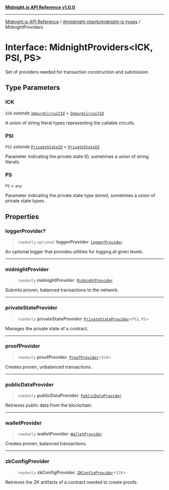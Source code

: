 [**Midnight.js API Reference v1.0.0**](../../../README.md)

***

[Midnight.js API Reference](../../../packages.md) / [@midnight-ntwrk/midnight-js-types](../README.md) / MidnightProviders

# Interface: MidnightProviders\<ICK, PSI, PS\>

Set of providers needed for transaction construction and submission.

## Type Parameters

### ICK

`ICK` *extends* [`ImpureCircuitId`](../type-aliases/ImpureCircuitId.md) = [`ImpureCircuitId`](../type-aliases/ImpureCircuitId.md)

A union of string literal types representing the callable circuits.

### PSI

`PSI` *extends* [`PrivateStateId`](../type-aliases/PrivateStateId.md) = [`PrivateStateId`](../type-aliases/PrivateStateId.md)

Parameter indicating the private state ID, sometimes a union of string literals.

### PS

`PS` = `any`

Parameter indicating the private state type stored, sometimes a union of private state types.

## Properties

### loggerProvider?

> `readonly` `optional` **loggerProvider**: [`LoggerProvider`](LoggerProvider.md)

An optional logger that provides utilities for logging at given levels.

***

### midnightProvider

> `readonly` **midnightProvider**: [`MidnightProvider`](MidnightProvider.md)

Submits proven, balanced transactions to the network.

***

### privateStateProvider

> `readonly` **privateStateProvider**: [`PrivateStateProvider`](PrivateStateProvider.md)\<`PSI`, `PS`\>

Manages the private state of a contract.

***

### proofProvider

> `readonly` **proofProvider**: [`ProofProvider`](ProofProvider.md)\<`ICK`\>

Creates proven, unbalanced transactions.

***

### publicDataProvider

> `readonly` **publicDataProvider**: [`PublicDataProvider`](PublicDataProvider.md)

Retrieves public data from the blockchain.

***

### walletProvider

> `readonly` **walletProvider**: [`WalletProvider`](WalletProvider.md)

Creates proven, balanced transactions.

***

### zkConfigProvider

> `readonly` **zkConfigProvider**: [`ZKConfigProvider`](../classes/ZKConfigProvider.md)\<`ICK`\>

Retrieves the ZK artifacts of a contract needed to create proofs.
